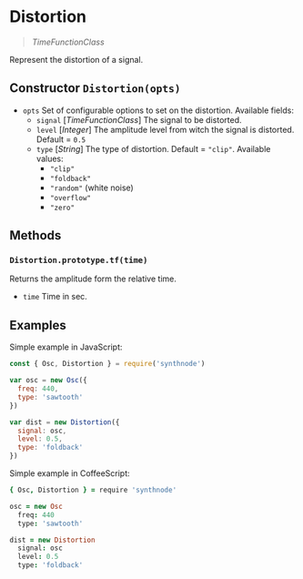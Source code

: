 # Distortion

> _TimeFunctionClass_

Represent the distortion of a signal.

## Constructor `Distortion(opts)`

- `opts` Set of configurable options to set on the distortion. Available fields:
  - `signal` [_TimeFunctionClass_] The signal to be distorted.
  - `level` [_Integer_] The amplitude level from witch the signal is distorted. Default = `0.5`
  - `type` [_String_] The type of distortion. Default = `"clip"`. Available values:
    - `"clip"`
    - `"foldback"`
    - `"random"` (white noise)
    - `"overflow"`
    - `"zero"`

## Methods
### `Distortion.prototype.tf(time)`
Returns the amplitude form the relative time.
- `time` Time in sec.

## Examples

Simple example in JavaScript:
```js
const { Osc, Distortion } = require('synthnode')

var osc = new Osc({
  freq: 440,
  type: 'sawtooth'
})

var dist = new Distortion({
  signal: osc,
  level: 0.5,
  type: 'foldback'
})
```

Simple example in CoffeeScript:
```coffee
{ Osc, Distortion } = require 'synthnode'

osc = new Osc
  freq: 440
  type: 'sawtooth'

dist = new Distortion
  signal: osc
  level: 0.5
  type: 'foldback'
```
